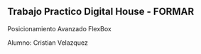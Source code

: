 Trabajo Practico Digital House - FORMAR
---------------------------------------

Posicionamiento Avanzado FlexBox


Alumno: Cristian Velazquez 


[linkrepo]: https://github.com/cmk95R/TP_Mercado_Liebre
